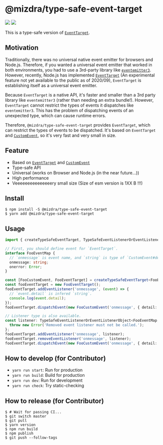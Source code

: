 # @mizdra/type-safe-event-target

![](<https://img.badgesize.io/https:/unpkg.com/@mizdra/type-safe-event-target/dist/esm/index.js.svg?compression=gzip&label=esm%20size%20(without%20minify)>) ![](<https://img.badgesize.io/https:/unpkg.com/@mizdra/type-safe-event-target/dist/umd/index.js.svg?compression=gzip&label=umd%20size%20(without%20minify)>)

This is a type-safe version of [`EventTarget`](https://developer.mozilla.org/en-US/docs/Web/API/EventTarget).

## Motivation

Traditionally, there was no universal native event emitter for browsers and Node.js. Therefore, if you wanted a universal event emitter that worked in both environments, you had to use a 3rd-party library like [`eventemitter3`](https://github.com/primus/eventemitter3). However, recently, Node.js has implemented [`EventTarget`](https://developer.mozilla.org/en-US/docs/Web/API/EventTarget) (An experimental feature not yet available to the public as of 2020/09), `EventTarget` is establishing itself as a universal event emitter.

Because `EventTarget` is a native API, it's faster and smaller than a 3rd party library like `eventemitter3` (rather than needing an extra bundle!). However, `EventTarget` cannot restrict the types of events it dispatches like `eventemitter3`. This has the problem of dispatching events of an unexpected type, which can cause runtime errors.

Therefore, `@mizdra/type-safe-event-target` provides `EventTarget`, which can restrict the types of events to be dispatched. It's based on `EventTarget` and [`CustomEvent`](https://developer.mozilla.org/en-US/docs/Web/API/CustomEvent), so it's very fast and very small in size.

## Feature

- Based on [`EventTarget`](https://developer.mozilla.org/en-US/docs/Web/API/EventTarget) and [`CustomEvent`](https://developer.mozilla.org/en-US/docs/Web/API/CustomEvent)
- Type-safe API
- Universal (works on Browser and Node.js (in the near future...))
- High performance
- Veeeeeeeeeeeeeeery small size (Size of esm version is 1XX B !!!)

## Install

```console
$ npm install -S @mizdra/type-safe-event-target
$ yarn add @mizdra/type-safe-event-target
```

## Usage

```typescript
import { createTypeSafeEventTarget, TypeSafeEventListenerOrEventListenerObject } from '@mizdra/type-safe-event-target';

// First, you should define event for `EventTarget`.
interface FooEventMap {
  // `onmessage` is event name, and `string` is type of `CustomEvent#detail`.
  onmessage: string;
  onerror: Error;
}

const [FooCustomEvent, FooEventTarget] = createTypeSafeEventTarget<FooEventMap>();
const fooEventTarget = new FooEventTarget();
fooEventTarget.addEventListener('onmessage', (event) => {
  // `event.detail` is infered `string`.
  console.log(event.detail);
});
fooEventTarget.dispatchEvent(new FooCustomEvent('onmessage', { detail: 'hello' }));

// Listener type is also available.
const listener: TypeSafeEventListenerOrEventListenerObject<FooEventMap, 'onmessage'> = () => {
  throw new Error('Removed event listener must not be called.');
};
fooEventTarget.addEventListener('onmessage', listener);
fooEventTarget.removeEventListener('onmessage', listener);
fooEventTarget.dispatchEvent(new FooCustomEvent('onmessage', { detail: 'hello' }));
```

## How to develop (for Contributor)

- `yarn run start`: Run for production
- `yarn run build`: Build for production
- `yarn run dev`: Run for development
- `yarn run check`: Try static-checking

## How to release (for Contributor)

```console
$ # Wait for passing CI...
$ git switch master
$ git pull
$ yarn version
$ npm run build
$ npm publish
$ git push --follow-tags
```
